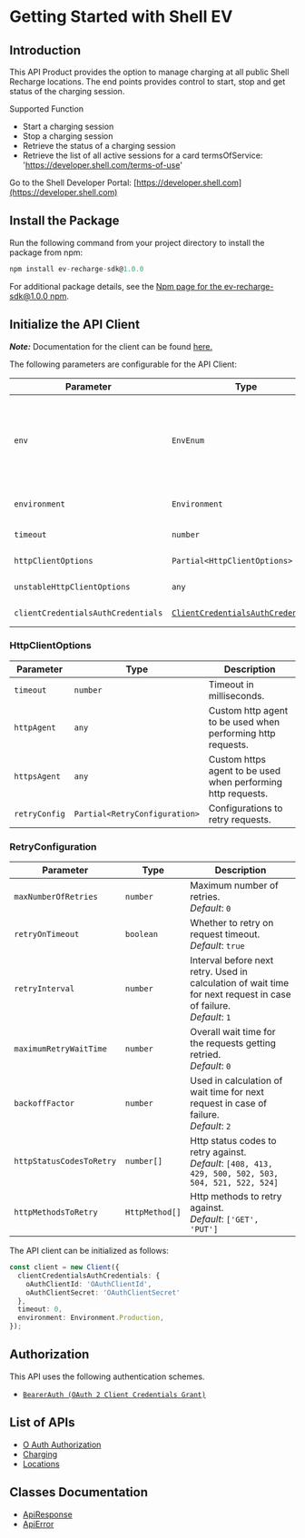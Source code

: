 
# Getting Started with Shell EV

## Introduction

This API Product provides the option to manage charging at all public Shell Recharge locations. The end points provides control to start, stop and get status of the charging session.

Supported Function

* Start a charging session
* Stop a charging session
* Retrieve the status of a charging session
* Retrieve the list of all active sessions for a card   termsOfService: 'https://developer.shell.com/terms-of-use'

Go to the Shell Developer Portal: [https://developer.shell.com](https://developer.shell.com)

## Install the Package

Run the following command from your project directory to install the package from npm:

```ts
npm install ev-recharge-sdk@1.0.0
```

For additional package details, see the [Npm page for the ev-recharge-sdk@1.0.0 npm](https://www.npmjs.com/package/ev-recharge-sdk/v/1.0.0).

## Initialize the API Client

**_Note:_** Documentation for the client can be found [here.](https://www.github.com/sdks-io/ev-recharge-js-sdk/tree/1.0.0/doc/client.md)

The following parameters are configurable for the API Client:

| Parameter | Type | Description |
|  --- | --- | --- |
| `env` | `EnvEnum` | This variable specifies the type of environment. Environments:<br><br>* `api` - Production<br>* `api-test` - UAT<br>*Default*: `EnvEnum.EnumApitestshellcom` |
| `environment` | `Environment` | The API environment. <br> **Default: `Environment.Production`** |
| `timeout` | `number` | Timeout for API calls.<br>*Default*: `0` |
| `httpClientOptions` | `Partial<HttpClientOptions>` | Stable configurable http client options. |
| `unstableHttpClientOptions` | `any` | Unstable configurable http client options. |
| `clientCredentialsAuthCredentials` | [`ClientCredentialsAuthCredentials`](https://www.github.com/sdks-io/ev-recharge-js-sdk/tree/1.0.0/doc/$a/https://www.github.com/sdks-io/ev-recharge-js-sdk/tree/1.0.0/oauth-2-client-credentials-grant.md) | The credential object for clientCredentialsAuth |

### HttpClientOptions

| Parameter | Type | Description |
|  --- | --- | --- |
| `timeout` | `number` | Timeout in milliseconds. |
| `httpAgent` | `any` | Custom http agent to be used when performing http requests. |
| `httpsAgent` | `any` | Custom https agent to be used when performing http requests. |
| `retryConfig` | `Partial<RetryConfiguration>` | Configurations to retry requests. |

### RetryConfiguration

| Parameter | Type | Description |
|  --- | --- | --- |
| `maxNumberOfRetries` | `number` | Maximum number of retries. <br> *Default*: `0` |
| `retryOnTimeout` | `boolean` | Whether to retry on request timeout. <br> *Default*: `true` |
| `retryInterval` | `number` | Interval before next retry. Used in calculation of wait time for next request in case of failure. <br> *Default*: `1` |
| `maximumRetryWaitTime` | `number` | Overall wait time for the requests getting retried. <br> *Default*: `0` |
| `backoffFactor` | `number` | Used in calculation of wait time for next request in case of failure. <br> *Default*: `2` |
| `httpStatusCodesToRetry` | `number[]` | Http status codes to retry against. <br> *Default*: `[408, 413, 429, 500, 502, 503, 504, 521, 522, 524]` |
| `httpMethodsToRetry` | `HttpMethod[]` | Http methods to retry against. <br> *Default*: `['GET', 'PUT']` |

The API client can be initialized as follows:

```ts
const client = new Client({
  clientCredentialsAuthCredentials: {
    oAuthClientId: 'OAuthClientId',
    oAuthClientSecret: 'OAuthClientSecret'
  },
  timeout: 0,
  environment: Environment.Production,
});
```

## Authorization

This API uses the following authentication schemes.

* [`BearerAuth (OAuth 2 Client Credentials Grant)`](https://www.github.com/sdks-io/ev-recharge-js-sdk/tree/1.0.0/doc/$a/https://www.github.com/sdks-io/ev-recharge-js-sdk/tree/1.0.0/oauth-2-client-credentials-grant.md)

## List of APIs

* [O Auth Authorization](https://www.github.com/sdks-io/ev-recharge-js-sdk/tree/1.0.0/doc/controllers/o-auth-authorization.md)
* [Charging](https://www.github.com/sdks-io/ev-recharge-js-sdk/tree/1.0.0/doc/controllers/charging.md)
* [Locations](https://www.github.com/sdks-io/ev-recharge-js-sdk/tree/1.0.0/doc/controllers/locations.md)

## Classes Documentation

* [ApiResponse](https://www.github.com/sdks-io/ev-recharge-js-sdk/tree/1.0.0/doc/api-response.md)
* [ApiError](https://www.github.com/sdks-io/ev-recharge-js-sdk/tree/1.0.0/doc/api-error.md)

